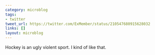 ```yaml
---
category: microblog
tags:
- twitter
tweet_url: https://twitter.com/ExMember/status/210547680915628032
links: []
layout: microblog
---
```

Hockey is an ugly violent sport. I kind of like that.

